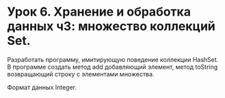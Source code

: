 # Урок 6. Хранение и обработка данных ч3: множество коллекций Set.

Разработать программу, имитирующую поведение коллекции HashSet. В программе создать метод add добавляющий элемент, метод toString возвращающий строку с элементами множества.

Формат данных Integer.
